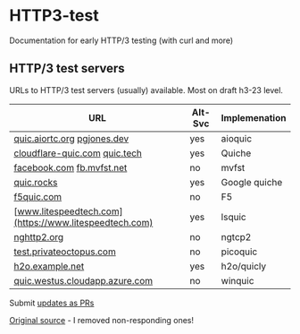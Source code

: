 # HTTP3-test
Documentation for early HTTP/3 testing (with curl and more)

## HTTP/3 test servers

URLs to HTTP/3 test servers (usually) available. Most on draft h3-23 level.

| URL | Alt-Svc | Implemenation |
|-----|---------|---------------|
| [quic.aiortc.org](https://quic.aiortc.org:4433/) [pgjones.dev](https://pgjones.dev:4433) |      yes | aioquic |
| [cloudflare-quic.com](https://cloudflare-quic.com/) [quic.tech](https://quic.tech:8433/) | yes | Quiche |
| [facebook.com](https://facebook.com/) [fb.mvfst.net](https://fb.mvfst.net:4433/) | no | mvfst |
| [quic.rocks](https://quic.rocks:4433/) |            yes | Google quiche |
| [f5quic.com](https://f5quic.com:4433/) |             no | F5            |
| [www.litespeedtech.com](https://www.litespeedtech.com) |       yes | lsquic        |
| [nghttp2.org](https://nghttp2.org:4433/) |            no | ngtcp2        |
| [test.privateoctopus.com](https://test.privateoctopus.com:4433/) |no | picoquic      |
| [h2o.example.net](https://h2o.examp1e.net) |         yes | h2o/quicly    |
| [quic.westus.cloudapp.azure.com](https://quic.westus.cloudapp.azure.com) |no| winquic       |

Submit [updates as PRs](https://github.com/bagder/HTTP3-test/pulls)

[Original source](https://github.com/NTAP/quant/blob/master/test/test_public_servers.sh#L41) - I removed non-responding ones!
